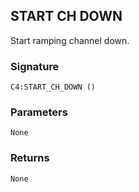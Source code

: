 ## START CH DOWN

Start ramping channel down.


### Signature

`C4:START_CH_DOWN ()`


### Parameters

`None`


### Returns

`None`